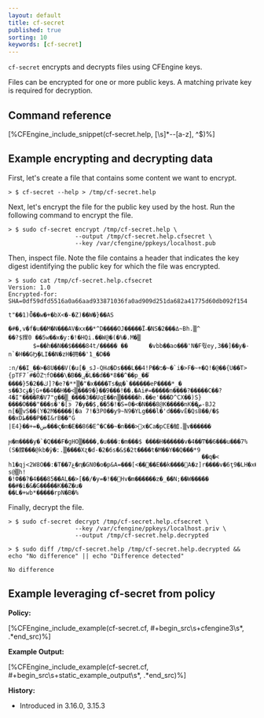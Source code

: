 ```yaml
---
layout: default
title: cf-secret
published: true
sorting: 10
keywords: [cf-secret]
---
```


`cf-secret` encrypts and decrypts files using CFEngine keys.

Files can be encrypted for one or more public keys. A matching private key is required for decryption.

## Command reference

[%CFEngine_include_snippet(cf-secret.help, [\s]*--[a-z], ^$)%]

## Example encrypting and decrypting data

First, let's create a file that contains some content we want to encrypt.

```console
> $ cf-secret --help > /tmp/cf-secret.help
```

Next, let's encrypt the file for the public key used by the host. Run the following command to encrypt the file.

```console
> $ sudo cf-secret encrypt /tmp/cf-secret.help \
                   --output /tmp/cf-secret.help.cfsecret \
                   --key /var/cfengine/ppkeys/localhost.pub
```

Then, inspect file. Note the file contains a header that indicates the key digest identifying the public key for which the file was encrypted.

```console
> $ sudo cat /tmp/cf-secret.help.cfsecret
Version: 1.0
Encrypted-for: SHA=0df59dfd5516a0a66aad933871036fa0ad909d251da682a41775d60db092f154

t"��1)Ȫ��w�+�bX<�-�Z)��W�}��AS
                              �#�,v�f�u��M�N���AV�xx��*^D����OJ�����Ϊ˶�NS�2���ߡ~Bh.▒^
��?$䝒0 ��5w��x�y:�!�HQi.��W@�(�%�.M�▒
       $=��h��N��$����84t/����� ��      �vbb��ao��۠�'N�F줛ey,3��]��y�-n`�H��GϦٕ�LI��N�zH�拥��'1_�D��
                                                                                                  :n/��I_��>�8U���V(�u[�_sJ-QHԀ�Ds���L��4!P��מ�~�`i�>F�~+�Q!�@��{U��T>{pTF7΄#�ȎZךfO���\�B��ݷ�L��d��*8��^��p_��֡
����}ڬ��2�5]?�e?�**▒�"�x����Ts�ԭ�`������eP����*_�
s��3cۈ�jG+��4��H��<▒���9�}��9���!��.�Ai#=�����n����?�����C��?4�I"����R�V7"g��▒_����3��UqE��n▒�����h.��e'���D^CX��)S}����O���"���s�'�[ͽ 7�y��$,��5�!�S=0�<�N���8@K�����nK��ص-BJ2 n[�▒vS��(Y�2M�����|�a 7!�3P0��y9~N9�YLg���l�'d���vĖ�QsB��/�$
��xDط���P��I&rB��"G
|E4}��+=�ښ���ς�m�E��86�E͏^�C��~�n֒���>԰x�Ca�pCE�鱋.▒v������
                                 ԩ�m����y�`�Q���F�gHO▒����,�u���:�m���$ ����H������v�4��Ͳ��6���u���7%(S�饓���@kb�ӯ�:.▒����Xʐ�d-�2�6s�&$�2t����t�M��Y��Q���*9
                                                       ��q�<
h1�qj<2W8O��:�T��7غ�ԥ�GN0�o�p&A=���[<����E��k����A�z]r����v�6ţ9�LH�x�&Z�֙ǖ� s@▒h!
�!Փ��?�4���85��AL��>[��/�y=�!��󺾇Hv�m������z�_��N;��W�����       ��#�i�&�G��̌���K��Z�u�
��L�+wb*�����rpN�B�%
```

Finally, decrypt the file.

```console
> $ sudo cf-secret decrypt /tmp/cf-secret.help.cfsecret \
                   --key /var/cfengine/ppkeys/localhost.priv \
                   --output /tmp/cf-secret.help.decrypted

> $ sudo diff /tmp/cf-secret.help /tmp/cf-secret.help.decrypted && echo "No difference" || echo "Difference detected"

No difference
```

## Example leveraging cf-secret from policy

**Policy:**

[%CFEngine_include_example(cf-secret.cf, #\+begin_src\s+cfengine3\s*, .*end_src)%]

**Example Output:**

[%CFEngine_include_example(cf-secret.cf, #\+begin_src\s+static_example_output\s*, .*end_src)%]

**History:**

* Introduced in 3.16.0, 3.15.3

